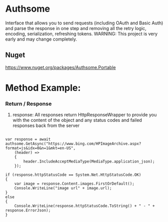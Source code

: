 # Authsome
Interface that allows you to send requests (including OAuth and Basic Auth) and parse the response in one step and removing all the retry logic, encoding, serialization, refreshing tokens. WARNING: This project is very early and may change completely.

## Nuget

https://www.nuget.org/packages/Authsome.Portable

# Method Example:

### Return / Response
<ol>
    <li>response: All responses return HttpResponseWrapper<your-return-object> to provide you with the content of the object and any status codes and failed responses back from the server</li>
</ol>

<pre><code>
var response = await authsome.GetAsync<BingJson_Rootobject>("https://www.bing.com/HPImageArchive.aspx?format=js&idx=0&n=1&mkt=en-US",
    (header) =>
    {
        header.IncludeAcceptMediaType(MediaType.application_json);
    });

if (response.httpStatusCode == System.Net.HttpStatusCode.OK)
{
    var image = response.Content.images.FirstOrDefault();
    Console.WriteLine("image url" + image.url);
}
else
{
    Console.WriteLine(response.httpStatusCode.ToString() + " - " + response.ErrorJson);
}
</code></pre>
